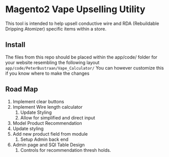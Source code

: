 #  Magento2 Vape Upselling Utility

This tool is intended to help upsell conductive wire and RDA (Rebuildable Dripping Atomizer) specific items within a store. 
## Install
The files from this repo should be placed within the app/code/ folder for your website resembling the following layout
``` app/code/PeterBustraan/Vape_Calculator/```
You can however customize this if you know where to make the changes
## Road Map

1. Implement clear buttons
2. Implement Wire length calculator
    1. Update Styling
    2. Allow for simplified and direct input
3. Model Product Recommendation
4. Update styling 
5. Add new product field from module
    1. Setup Admin back end
6. Admin page and SQl Table Design
    1. Controls for recommendation thresh holds.

